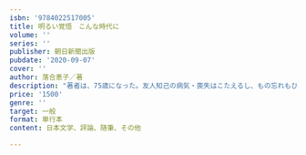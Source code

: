 ```yaml
---
isbn: '9784022517005'
title: 明るい覚悟　こんな時代に
volume: ''
series: ''
publisher: 朝日新聞出版
pubdate: '2020-09-07'
cover: ''
author: 落合恵子／著
description: "著者は、75歳になった。友人知己の病気・喪失はこたえるし、もの忘れもひどい。でも加齢からの贈りものもある。22歳でラジオ局に就職したときの自分に、言ってやりたいことがある。年とともに、他者との違いを強調せず、自分の人生を諦めない、心からの共感と敬意をこめて「ただの人」を最高と思うようになった。小さな食堂の女主人、シャツづくりの洋服屋さん、介護休暇をとって母を看取った親類の男性。どん時も平常心を保つ生活のたのしみを見捨てない。今朝の味噌汁を丁寧につくり、小さな庭で土をいじり、本のなかの、ある頁の、ある一行を見つける。「手仕事」の大切さ、暮らしの支えがあるからこそ、世の理不尽に抵抗ができるのだ。「明るい覚悟」を支える、いまも心に響く２２冊のとっておきの絵本も紹介する。登場する絵本（一部）『オレゴンの旅』『教室はまちがうところだ』『ベンのトランペット』『どうぞのいす』『ぼくのたび』『わすれられない　おくりもの』『ろくべえ　まってろよ』『ひだまり』『でんでんむしのかなしみ』『はなのすきなうし』『とんでいった　ふうせんは』『ライオンになるには』☆　本書の目次を見ていただくとわかるが、「動詞」がタイトルになっている。/　「人生とは動詞」だという言葉、そして手仕事が、わたしの中でいま、より大事なものとなっている。（まえがき）　☆\tタイトル『明るい覚悟』とは、自分にとって大事なほんの僅かなものを握りしめて暮らすことであり、自分が望む自分になっていく過程を惜しまず、省略しない、自分との約束と言い換えることもできる。（あとがき）"
price: '1500'
genre: ''
target: 一般
format: 単行本
content: 日本文学、評論、随筆、その他

---
```

